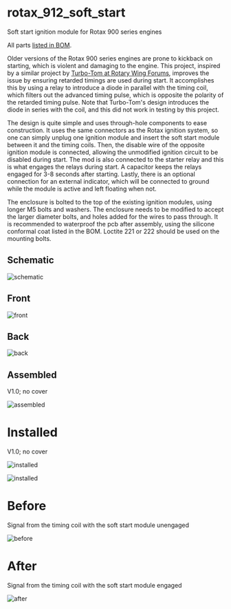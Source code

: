 # rotax_912_soft_start
Soft start ignition module for Rotax 900 series engines

All parts [listed in BOM](https://github.com/nwetter2/rotax_912_soft_start/blob/master/BOM.pdf).

Older versions of the Rotax 900 series engines are prone to kickback on starting, which is violent and damaging to the engine. This project, inspired by a similar project by [Turbo-Tom at Rotary Wing Forums](https://www.rotaryforum.com/threads/soft-start-unit-for-rotax-912uls.23381/), improves the issue by ensuring retarded timings are used during start. It accomplishes this by using a relay to introduce a diode in parallel with the timing coil, which filters out the advanced timing pulse, which is opposite the polarity of the retarded timing pulse. Note that Turbo-Tom's design introduces the diode in series with the coil, and this did not work in testing by this project.

The design is quite simple and uses through-hole components to ease construction. It uses the same connectors as the Rotax ignition system, so one can simply unplug one ignition module and insert the soft start module between it and the timing coils. Then, the disable wire of the opposite ignition module is connected, allowing the unmodified ignition circuit to be disabled during start. The mod is also connected to the starter relay and this is what engages the relays during start. A capacitor keeps the relays engaged for 3-8 seconds after starting. Lastly, there is an optional connection for an external indicator, which will be connected to ground while the module is active and left floating when not.

The enclosure is bolted to the top of the existing ignition modules, using longer M5 bolts and washers. The enclosure needs to be modified to accept the larger diameter bolts, and holes added for the wires to pass through. It is recommended to waterproof the pcb after assembly, using the silicone conformal coat listed in the BOM. Loctite 221 or 222 should be used on the mounting bolts.

## Schematic

![schematic](schematic.png)

## Front

![front](render_front.png)

## Back

![back](render_back.png)

## Assembled
V1.0; no cover

![assembled](complete.jpg)

# Installed
V1.0; no cover

![installed](installed1.jpg)

![installed](installed2.jpg)

# Before
Signal from the timing coil with the soft start module unengaged

![before](before.png)

# After
Signal from the timing coil with the soft start module engaged

![after](after.png)
